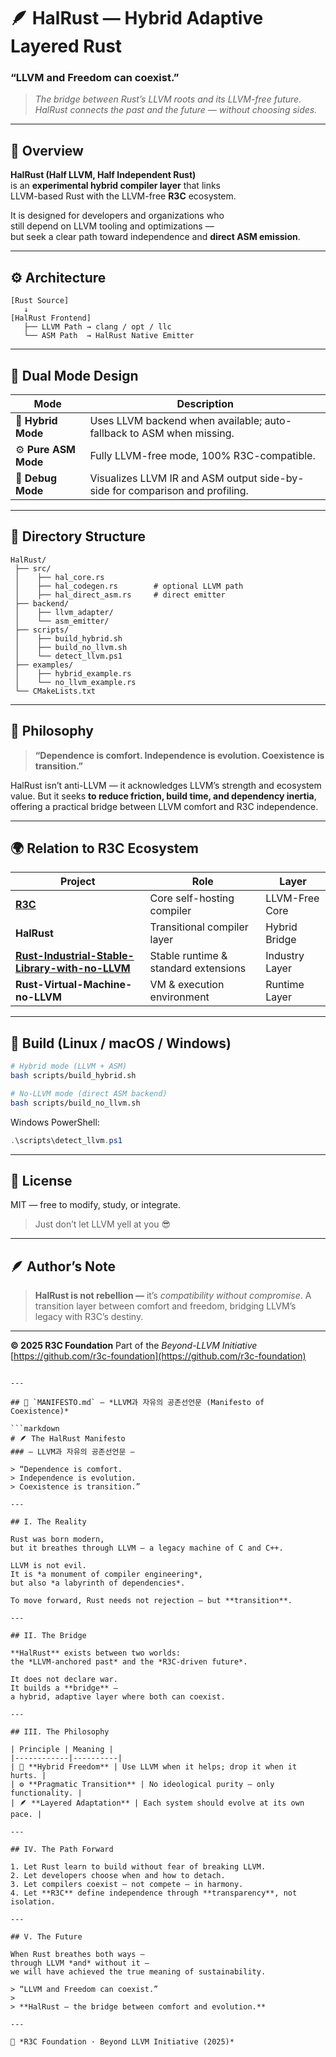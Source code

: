 # 🪶 HalRust — Hybrid Adaptive Layered Rust
### “LLVM and Freedom can coexist.”

> *The bridge between Rust’s LLVM roots and its LLVM-free future.*  
> *HalRust connects the past and the future — without choosing sides.*

---

## 🧭 Overview

**HalRust (Half LLVM, Half Independent Rust)**  
is an **experimental hybrid compiler layer** that links  
LLVM-based Rust with the LLVM-free **R3C** ecosystem.

It is designed for developers and organizations who  
still depend on LLVM tooling and optimizations —  
but seek a clear path toward independence and **direct ASM emission**.

---

## ⚙️ Architecture

```text
[Rust Source]
   ↓
[HalRust Frontend]
   ├── LLVM Path → clang / opt / llc
   └── ASM Path  → HalRust Native Emitter
````

---

## 🧩 Dual Mode Design

| Mode                 | Description                                                                  |
| -------------------- | ---------------------------------------------------------------------------- |
| 🧠 **Hybrid Mode**   | Uses LLVM backend when available; auto-fallback to ASM when missing.         |
| ⚙️ **Pure ASM Mode** | Fully LLVM-free mode, 100% R3C-compatible.                                   |
| 🔬 **Debug Mode**    | Visualizes LLVM IR and ASM output side-by-side for comparison and profiling. |

---

## 🧱 Directory Structure

```text
HalRust/
 ├── src/
 │    ├── hal_core.rs
 │    ├── hal_codegen.rs        # optional LLVM path
 │    ├── hal_direct_asm.rs     # direct emitter
 ├── backend/
 │    ├── llvm_adapter/
 │    └── asm_emitter/
 ├── scripts/
 │    ├── build_hybrid.sh
 │    ├── build_no_llvm.sh
 │    └── detect_llvm.ps1
 ├── examples/
 │    ├── hybrid_example.rs
 │    └── no_llvm_example.rs
 └── CMakeLists.txt
```

---

## 🧩 Philosophy

> **“Dependence is comfort.
> Independence is evolution.
> Coexistence is transition.”**

HalRust isn’t anti-LLVM —
it acknowledges LLVM’s strength and ecosystem value.
But it seeks **to reduce friction, build time, and dependency inertia**,
offering a practical bridge between LLVM comfort and R3C independence.

---

## 🌍 Relation to R3C Ecosystem

| Project                                                                                        | Role                                 | Layer          |
| ---------------------------------------------------------------------------------------------- | ------------------------------------ | -------------- |
| [**R3C**](https://github.com/r3c-foundation/r3c)                                               | Core self-hosting compiler           | LLVM-Free Core |
| **HalRust**                                                                                    | Transitional compiler layer          | Hybrid Bridge  |
| [**Rust-Industrial-Stable-Library-with-no-LLVM**](https://github.com/r3c-foundation/Rust-ltss) | Stable runtime & standard extensions | Industry Layer |
| **Rust-Virtual-Machine-no-LLVM**                                                               | VM & execution environment           | Runtime Layer  |

---

## 🧰 Build (Linux / macOS / Windows)

```bash
# Hybrid mode (LLVM + ASM)
bash scripts/build_hybrid.sh

# No-LLVM mode (direct ASM backend)
bash scripts/build_no_llvm.sh
```

Windows PowerShell:

```powershell
.\scripts\detect_llvm.ps1
```

---

## 📜 License

MIT — free to modify, study, or integrate.

> Just don’t let LLVM yell at you 😎

---

## 🪶 Author’s Note

> **HalRust is not rebellion —**
> it’s *compatibility without compromise*.
> A transition layer between comfort and freedom,
> bridging LLVM’s legacy with R3C’s destiny.

---

**© 2025 R3C Foundation**
Part of the *Beyond-LLVM Initiative*
[https://github.com/r3c-foundation](https://github.com/r3c-foundation)

````

---

## 📜 `MANIFESTO.md` — *LLVM과 자유의 공존선언문 (Manifesto of Coexistence)*

```markdown
# 🪶 The HalRust Manifesto  
### — LLVM과 자유의 공존선언문 —

> “Dependence is comfort.  
> Independence is evolution.  
> Coexistence is transition.”

---

## I. The Reality

Rust was born modern,  
but it breathes through LLVM — a legacy machine of C and C++.

LLVM is not evil.  
It is *a monument of compiler engineering*,  
but also *a labyrinth of dependencies*.

To move forward, Rust needs not rejection — but **transition**.

---

## II. The Bridge

**HalRust** exists between two worlds:  
the *LLVM-anchored past* and the *R3C-driven future*.

It does not declare war.  
It builds a **bridge** —  
a hybrid, adaptive layer where both can coexist.

---

## III. The Philosophy

| Principle | Meaning |
|------------|----------|
| 🧠 **Hybrid Freedom** | Use LLVM when it helps; drop it when it hurts. |
| ⚙️ **Pragmatic Transition** | No ideological purity — only functionality. |
| 🪶 **Layered Adaptation** | Each system should evolve at its own pace. |

---

## IV. The Path Forward

1. Let Rust learn to build without fear of breaking LLVM.  
2. Let developers choose when and how to detach.  
3. Let compilers coexist — not compete — in harmony.  
4. Let **R3C** define independence through **transparency**, not isolation.

---

## V. The Future

When Rust breathes both ways —  
through LLVM *and* without it —  
we will have achieved the true meaning of sustainability.

> “LLVM and Freedom can coexist.”  
>  
> **HalRust — the bridge between comfort and evolution.**

---

🧩 *R3C Foundation · Beyond LLVM Initiative (2025)*
````



